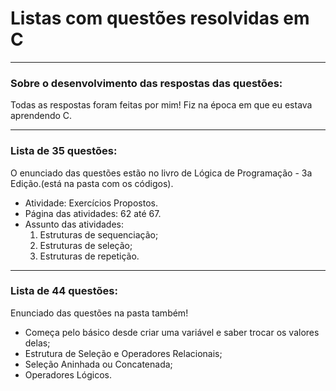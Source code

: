 # Listas com questões resolvidas em C
- - - 

### Sobre o desenvolvimento das respostas das questões:
Todas as respostas foram feitas por mim! 
Fiz na época em que eu estava aprendendo C.

---
### Lista de 35 questões:
O enunciado das questões estão no livro de Lógica de Programação - 3a Edição.(está na pasta com os códigos).

- Atividade: Exercícios Propostos.
- Página das atividades: 62 até 67.
- Assunto das atividades: 
  1. Estruturas de sequenciação;
  2. Estruturas de seleção;
  3. Estruturas de repetição.

- - -
### Lista de 44 questões:
Enunciado das questões na pasta também!

- Começa pelo básico desde criar uma variável e saber trocar os valores delas;
- Estrutura de Seleção e Operadores Relacionais;
- Seleção Aninhada ou Concatenada;
- Operadores Lógicos.


